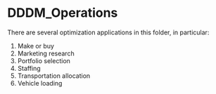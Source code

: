 # DDDM_Operations
There are several optimization applications in this folder, in particular:
1. Make or buy
2. Marketing research
3. Portfolio selection
4. Staffing
5. Transportation allocation
6. Vehicle loading 
